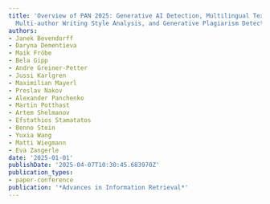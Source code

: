 ```yaml
---
title: 'Overview of PAN 2025: Generative AI Detection, Multilingual Text Detoxification,
  Multi-author Writing Style Analysis, and Generative Plagiarism Detection'
authors:
- Janek Bevendorff
- Daryna Dementieva
- Maik Fröbe
- Bela Gipp
- Andre Greiner-Petter
- Jussi Karlgren
- Maximilian Mayerl
- Preslav Nakov
- Alexander Panchenko
- Martin Potthast
- Artem Shelmanov
- Efstathios Stamatatos
- Benno Stein
- Yuxia Wang
- Matti Wiegmann
- Eva Zangerle
date: '2025-01-01'
publishDate: '2025-04-07T10:30:45.683970Z'
publication_types:
- paper-conference
publication: '*Advances in Information Retrieval*'
---
```

